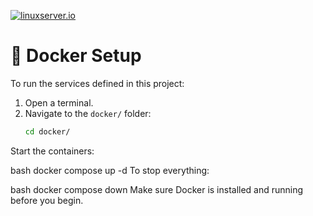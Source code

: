 <!-- DO NOT EDIT THIS FILE MANUALLY -->
<!-- Please read https://github.com/linuxserver/docker-webtop/blob/master/.github/CONTRIBUTING.md -->
[![linuxserver.io](https://raw.githubusercontent.com/linuxserver/docker-templates/master/linuxserver.io/img/linuxserver_medium.png)](https://linuxserver.io)

# 🐳 Docker Setup

To run the services defined in this project:

1. Open a terminal.
2. Navigate to the `docker/` folder:
   ```bash
   cd docker/
Start the containers:

bash
docker compose up -d
To stop everything:

bash
docker compose down
Make sure Docker is installed and running before you begin.
